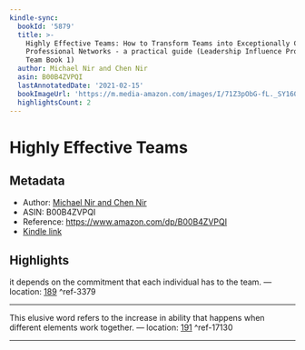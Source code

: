 ```yaml
---
kindle-sync:
  bookId: '5879'
  title: >-
    Highly Effective Teams: How to Transform Teams into Exceptionally Cohesive
    Professional Networks - a practical guide (Leadership Influence Project and
    Team Book 1)
  author: Michael Nir and Chen Nir
  asin: B00B4ZVPQI
  lastAnnotatedDate: '2021-02-15'
  bookImageUrl: 'https://m.media-amazon.com/images/I/71Z3pObG-fL._SY160.jpg'
  highlightsCount: 2
---
```

# Highly Effective Teams
## Metadata
* Author: [Michael Nir and Chen Nir](https://www.amazon.comundefined)
* ASIN: B00B4ZVPQI
* Reference: https://www.amazon.com/dp/B00B4ZVPQI
* [Kindle link](kindle://book?action=open&asin=B00B4ZVPQI)

## Highlights
it depends on the commitment that each individual has to the team. — location: [189](kindle://book?action=open&asin=B00B4ZVPQI&location=189) ^ref-3379

---
This elusive word refers to the increase in ability that happens when different elements work together. — location: [191](kindle://book?action=open&asin=B00B4ZVPQI&location=191) ^ref-17130

---
